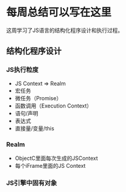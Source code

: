 # 每周总结可以写在这里

这周学习了JS语言的结构化程序设计和执行过程。

## 结构化程序设计

### JS执行粒度

- JS Context => Realm
- 宏任务
- 微任务（Promise）
- 函数调用（Execution Context）
- 语句/声明
- 表达式
- 直接量/变量/this

### Realm

- ObjectC里面每次生成的JSContext
- 每个iFrame里面的JS Context

### JS引擎中固有对象
